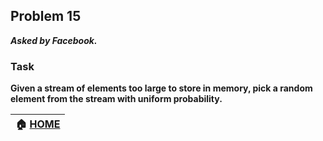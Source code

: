## Problem 15
***Asked by Facebook.***
### Task
**Given a stream of elements too large to store in memory, pick a random element from the stream with uniform probability.**

|**:house: [HOME](https://github.com/theInvincible/Daily-Coding-Problem/)**|
|--------------------------------------------------------------------------|
